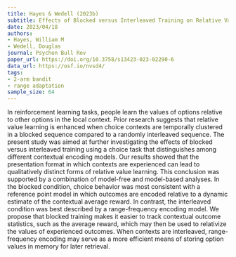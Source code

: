 ```yaml
---
title: Hayes & Wedell (2023b)
subtitle: Effects of Blocked versus Interleaved Training on Relative Value Learning
date: 2023/04/18
authors:
- Hayes, William M
- Wedell, Douglas
journal: Psychon Bull Rev
paper_url: https://doi.org/10.3758/s13423-023-02290-6
data_url: https://osf.io/nvsd4/
tags:
- 2-arm bandit
- range adaptation
sample_size: 64
---
```


In reinforcement learning tasks, people learn the values of options relative to other options in the local context. Prior research suggests that relative value learning is enhanced when choice contexts are temporally clustered in a blocked sequence compared to a randomly interleaved sequence. The present study was aimed at further investigating the effects of blocked versus interleaved training using a choice task that distinguishes among different contextual encoding models. Our results showed that the presentation format in which contexts are experienced can lead to qualitatively distinct forms of relative value learning. This conclusion was supported by a combination of model-free and model-based analyses. In the blocked condition, choice behavior was most consistent with a reference point model in which outcomes are encoded relative to a dynamic estimate of the contextual average reward. In contrast, the interleaved condition was best described by a range-frequency encoding model. We propose that blocked training makes it easier to track contextual outcome statistics, such as the average reward, which may then be used to relativize the values of experienced outcomes. When contexts are interleaved, range-frequency encoding may serve as a more efficient means of storing option values in memory for later retrieval.

